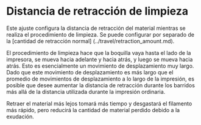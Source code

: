 Distancia de retracción de limpieza
====
Este ajuste configura la distancia de retracción del material mientras se realiza el procedimiento de limpieza. Se puede configurar por separado de la [cantidad de retracción normal] (../travel/retraction_amount.md).

El procedimiento de limpieza hace que la boquilla vaya hasta el lado de la impresora, se mueva hacia adelante y hacia atrás, y luego se mueva hacia atrás. Esto es esencialmente un movimiento de desplazamiento muy largo. Dado que este movimiento de desplazamiento es más largo que el promedio de movimientos de desplazamiento a lo largo de la impresión, es posible que desee aumentar la distancia de retracción durante los barridos más allá de la distancia utilizada durante la impresión ordinaria.

Retraer el material más lejos tomará más tiempo y desgastará el filamento más rápido, pero reducirá la cantidad de material perdido debido a la exudación.